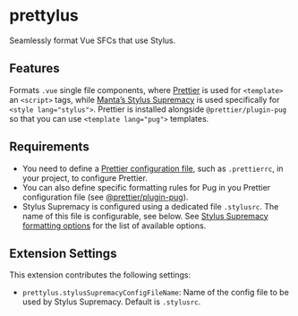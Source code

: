 # prettylus

Seamlessly format Vue SFCs that use Stylus.

## Features

Formats `.vue` single file components, where [Prettier](https://prettier.io) is used for `<template>` an `<script>` tags, while [Manta’s Stylus Supremacy](https://thisismanta.github.io/stylus-supremacy) is used specifically for `<style lang="stylus">`.
Prettier is installed alongside `@prettier/plugin-pug` so that you can use `<template lang="pug">` templates.

## Requirements

- You need to define a [Prettier configuration file](https://prettier.io/docs/en/configuration.html), such as `.prettierrc`, in your project, to configure Prettier.
- You can also define specific formatting rules for Pug in you Prettier configuration file (see [@prettier/plugin-pug](https://github.com/prettier/plugin-pug)).
- Stylus Supremacy is configured using a dedicated file `.stylusrc`. The name of this file is configurable, see below. See [Stylus Supremacy formatting options](https://thisismanta.github.io/stylus-supremacy/#options) for the list of available options.

## Extension Settings

This extension contributes the following settings:

* `prettylus.stylusSupremacyConfigFileName`:  Name of the config file to be used by Stylus Supremacy. Default is `.stylusrc`.
